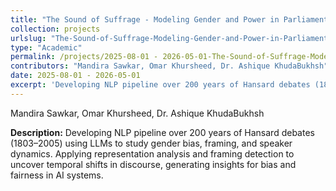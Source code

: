 ```yaml
---
title: "The Sound of Suffrage - Modeling Gender and Power in Parliamentary Speech"
collection: projects
urlslug: "The-Sound-of-Suffrage-Modeling-Gender-and-Power-in-Parliamentary-Speech"
type: "Academic"
permalink: /projects/2025-08-01 - 2026-05-01-The-Sound-of-Suffrage-Modeling-Gender-and-Power-in-Parliamentary-Speech
contributors: "Mandira Sawkar, Omar Khursheed, Dr. Ashique KhudaBukhsh"
date: 2025-08-01 - 2026-05-01
excerpt: 'Developing NLP pipeline over 200 years of Hansard debates (1803–2005) using LLMs to study gender bias, framing, and speaker dynamics. Applying representation analysis and framing detection to uncover temporal shifts in discourse, generating insights for bias and fairness in AI systems.'
---
```


Mandira Sawkar, Omar Khursheed, Dr. Ashique KhudaBukhsh

**Description:**
Developing NLP pipeline over 200 years of Hansard debates (1803–2005) using LLMs to study gender bias, framing, and speaker dynamics. Applying representation analysis and framing detection to uncover temporal shifts in discourse, generating insights for bias and fairness in AI systems.

